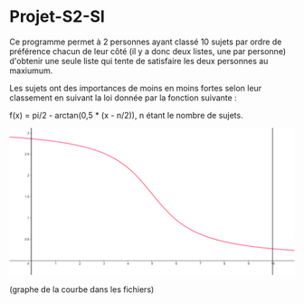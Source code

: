 # Projet-S2-SI

Ce programme permet à 2 personnes ayant classé 10 sujets par ordre de préférence chacun de leur côté 
(il y a donc deux listes, une par personne) d'obtenir une seule liste qui tente de satisfaire les deux personnes au maxiumum.

Les sujets ont des importances de moins en moins fortes selon leur classement en suivant la loi donnée par la fonction suivante :

f(x) = pi/2 - arctan(0,5 * (x - n/2)), n étant le nombre de sujets.

![fonction_importance](fonction_importance.png)

(graphe de la courbe dans les fichiers)
